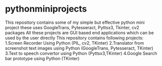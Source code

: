 # pythonminiprojects
This repository contains some of my simple but effective python mini project these uses GoogleTrans, Pytesseract, Pyttsx3, Tkinter, cv2 packages
All these projects are GUI based end applications which can be used by the user directly
This repository contains following projects:
1.Screen Recorder Using Python (PIL, cv2, TKinter)
2.Translator from screenshot text images using Python (GoogleTrans, Pytesseract, TKinter)
3.Text to speech convertor using Python (Pyttsx3,TKinter)
4.Google Search bar prototype using Python (TKinter)


